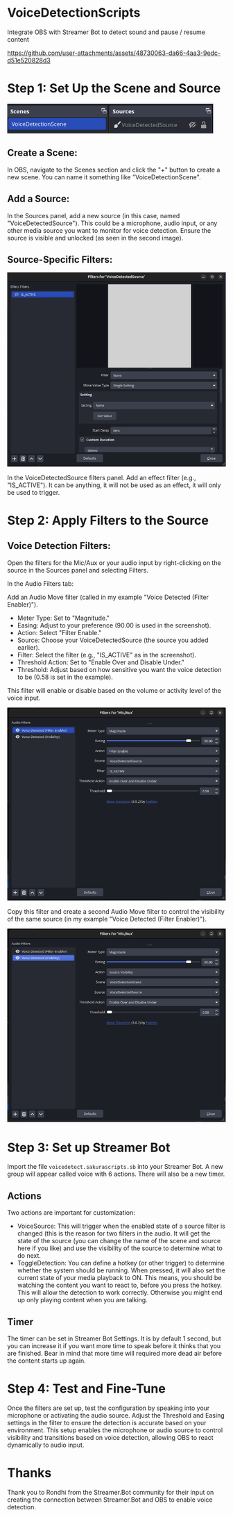 # VoiceDetectionScripts
Integrate OBS with Streamer Bot to detect sound and pause / resume content

https://github.com/user-attachments/assets/48730063-da66-4aa3-9edc-d51e520828d3

# Step 1: Set Up the Scene and Source

![Scene](OBS-Scene.png)

## Create a Scene:

In OBS, navigate to the Scenes section and click the "+" button to create a new scene. You can name it something like "VoiceDetectionScene".

## Add a Source:

In the Sources panel, add a new source (in this case, named "VoiceDetectedSource"). This could be a microphone, audio input, or any other media source you want to monitor for voice detection.
Ensure the source is visible and unlocked (as seen in the second image).

## Source-Specific Filters:

![audio](OBS-VoiceDetectedSource-filter.png)

In the VoiceDetectedSource filters panel. Add an effect filter (e.g., "IS_ACTIVE"). It can be anything, it will not be used as an effect, it will only be used to trigger.

# Step 2: Apply Filters to the Source

## Voice Detection Filters:

Open the filters for the Mic/Aux or your audio input by right-clicking on the source in the Sources panel and selecting Filters.

In the Audio Filters tab:

Add an Audio Move filter (called in my example "Voice Detected (Filter Enabler)").
- Meter Type: Set to "Magnitude."
- Easing: Adjust to your preference (90.00 is used in the screenshot).
- Action: Select "Filter Enable."
- Source: Choose your VoiceDetectedSource (the source you added earlier).
- Filter: Select the filter (e.g., "IS_ACTIVE" as in the screenshot).
- Threshold Action: Set to "Enable Over and Disable Under."
- Threshold: Adjust based on how sensitive you want the voice detection to be (0.58 is set in the example).

This filter will enable or disable based on the volume or activity level of the voice input.

![filter1](OBS-AudioInput-Filter-1.png)

Copy this filter and create a second Audio Move filter to control the visibility of the same source (in my example "Voice Detected (Filter Enabler)").

![filter2](OBS-AudioInput-Filter-2.png)

# Step 3: Set up Streamer Bot

Import the file `voicedetect.sakurascripts.sb` into your Streamer Bot. A new group will appear called voice with 6 actions. There will also be a new timer.

## Actions

Two actions are important for customization:

- VoiceSource: This will trigger when the enabled state of a source filter is changed (this is the reason for two filters in the audio. It will get the state of the source (you can change the name of the scene and source here if you like) and use the visibility of the source to determine what to do next.
- ToggleDetection: You can define a hotkey (or other trigger) to determine whether the system should be running. When pressed, it will also set the current state of your media playback to ON. This means, you should be watching the content you want to react to, before you press the hotkey. This will allow the detection to work correctly. Otherwise you might end up only playing content when you are talking.

## Timer

The timer can be set in Streamer Bot Settings. It is by default 1 second, but you can increase it if you want more time to speak before it thinks that you are finished. Bear in mind that more time will required more dead air before the content starts up again.

# Step 4: Test and Fine-Tune

Once the filters are set up, test the configuration by speaking into your microphone or activating the audio source.
Adjust the Threshold and Easing settings in the filter to ensure the detection is accurate based on your environment.
This setup enables the microphone or audio source to control visibility and transitions based on voice detection, allowing OBS to react dynamically to audio input.

# Thanks

Thank you to Rondhi from the Streamer.Bot community for their input on creating the connection between Streamer.Bot and OBS to enable voice detection.
